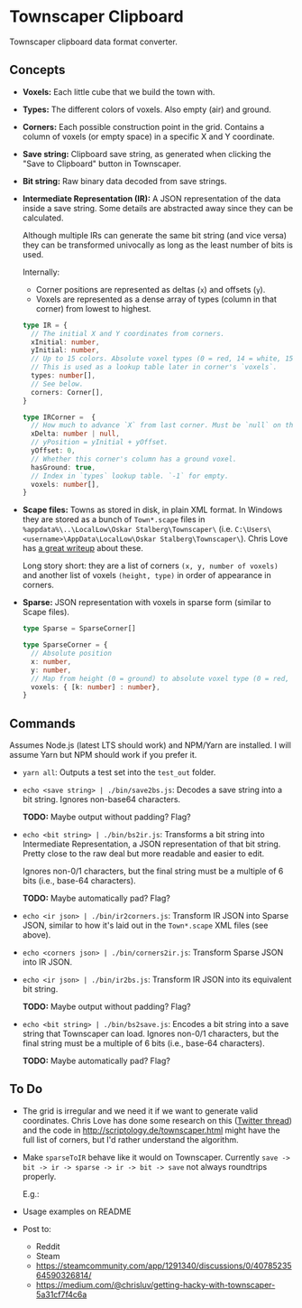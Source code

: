 # Townscaper Clipboard

Townscaper clipboard data format converter.

## Concepts

- **Voxels:** Each little cube that we build the town with.

- **Types:** The different colors of voxels. Also empty (air) and ground.

- **Corners:** Each possible construction point in the grid. Contains a column of voxels (or empty
  space) in a specific X and Y coordinate.

- **Save string:** Clipboard save string, as generated when clicking the "Save to Clipboard"
  button in Townscaper.

- **Bit string:** Raw binary data decoded from save strings.

- **Intermediate Representation (IR):** A JSON representation of the data inside a save string.
  Some details are abstracted away since they can be calculated.

  Although multiple IRs can generate the same bit string (and vice versa) they can be transformed
  univocally as long as the least number of bits is used.

  Internally:

  - Corner positions are represented as deltas (`x`) and offsets (`y`).
  - Voxels are represented as a dense array of types (column in that corner) from lowest to highest.

  ```ts
  type IR = {
    // The initial X and Y coordinates from corners.
    xInitial: number,
    yInitial: number,
    // Up to 15 colors. Absolute voxel types (0 = red, 14 = white, 15 = ground).
    // This is used as a lookup table later in corner's `voxels`.
    types: number[],
    // See below.
    corners: Corner[],
  }

  type IRCorner =  {
    // How much to advance `X` from last corner. Must be `null` on the first `Corner`.
    xDelta: number | null,
    // yPosition = yInitial + yOffset.
    yOffset: 0,
    // Whether this corner's column has a ground voxel.
    hasGround: true,
    // Index in `types` lookup table. `-1` for empty.
    voxels: number[],
  }
  ```

- **Scape files:** Towns as stored in disk, in plain XML format. In Windows they are stored as a
  bunch of `Town*.scape` files in `%appdata%\..\LocalLow\Oskar Stalberg\Townscaper\` (i.e.
  `C:\Users\<username>\AppData\LocalLow\Oskar Stalberg\Townscaper\`). Chris Love has
  [a great writeup](https://medium.com/@chrisluv/getting-hacky-with-townscaper-5a31cf7f4c6a) about
  these.

  Long story short: they are a list of corners `(x, y, number of voxels)` and another list of
  voxels `(height, type)` in order of appearance in corners.

- **Sparse:** JSON representation with voxels in sparse form (similar to Scape files).

  ```ts
  type Sparse = SparseCorner[]

  type SparseCorner = {
    // Absolute position
    x: number,
    y: number,
    // Map from height (0 = ground) to absolute voxel type (0 = red, 14 = white, 15 = ground)
    voxels: { [k: number] : number},
  }
  ```

## Commands

Assumes Node.js (latest LTS should work) and NPM/Yarn are installed. I will assume Yarn but NPM
should work if you prefer it.

- `yarn all`: Outputs a test set into the `test_out` folder.

- `echo <save string> | ./bin/save2bs.js`: Decodes a save string into a bit string. Ignores non-base64
  characters.

  **TODO:** Maybe output without padding? Flag?

- `echo <bit string> | ./bin/bs2ir.js`: Transforms a bit string into Intermediate Representation,
  a JSON representation of that bit string. Pretty close to the raw deal but more readable and easier
  to edit.

  Ignores non-0/1 characters, but the final string must be a multiple of 6 bits (i.e., base-64
  characters).

  **TODO:** Maybe automatically pad? Flag?

- `echo <ir json> | ./bin/ir2corners.js`: Transform IR JSON into Sparse JSON, similar to how it's
  laid out in the `Town*.scape` XML files (see above).

- `echo <corners json> | ./bin/corners2ir.js`: Transform Sparse JSON into IR JSON.

- `echo <ir json> | ./bin/ir2bs.js`: Transform IR JSON into its equivalent bit string.

  **TODO:** Maybe output without padding? Flag?

- `echo <bit string> | ./bin/bs2save.js`: Encodes a bit string into a save string that Townscaper can load.
  Ignores non-0/1 characters, but the final string must be a multiple of 6 bits (i.e., base-64
  characters).

  **TODO:** Maybe automatically pad? Flag?

## To Do

- The grid is irregular and we need it if we want to generate valid coordinates. Chris Love has
  done some research on this
  ([Twitter thread](https://twitter.com/ChrisLuv/status/1280594189412073474)) and the code in
  http://scriptology.de/townscaper.html might have the full list of corners, but I'd rather
  understand the algorithm.

- Make `sparseToIR` behave like it would on Townscaper. Currently `save -> bit -> ir -> sparse ->
  ir -> bit -> save` not always roundtrips properly.

  E.g.:

- Usage examples on README

- Post to:

  - Reddit
  - Steam
  - https://steamcommunity.com/app/1291340/discussions/0/4078523564590326814/
  - https://medium.com/@chrisluv/getting-hacky-with-townscaper-5a31cf7f4c6a
